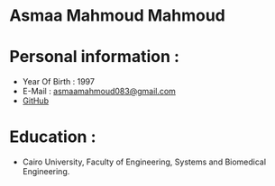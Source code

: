 # **Asmaa Mahmoud Mahmoud**

# Personal information :
* Year Of Birth : 1997 
* E-Mail : asmaamahmoud083@gmail.com 
* [GitHub](https://github.com/AsmaaMahmoud12) 
# Education :
* Cairo University, Faculty of Engineering, Systems and Biomedical Engineering. 